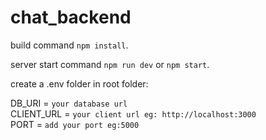 # chat_backend
build command `npm install`.  <br />

server start command  `npm run dev` or `npm start`.  <br />

create a .env folder in root folder:  <br />

DB_URI = `your database url`  <br />
CLIENT_URL = `your client url eg: http://localhost:3000`  <br />
PORT = `add your port eg:5000`  <br />

